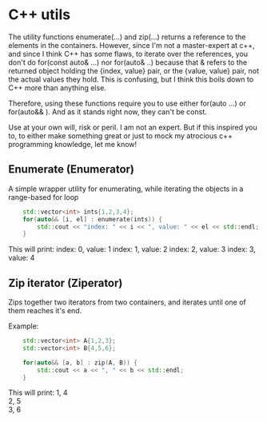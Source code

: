 # C++ utils

The utility functions enumerate(...) and zip(...) returns a reference to the elements in the containers.
However, since I'm not a master-expert at c++, and since I think C++ has some flaws, to iterate over the
references, you don't do for(const auto& ...) nor for(auto& ..) because that & refers to the returned
object holding the {index, value} pair, or the {value, value} pair, not the actual values they hold. 
This is confusing, but I think this boils down to C++ more than anything else. 

Therefore, using these functions require you to use either for(auto ...) or for(auto&& ). And as it stands
right now, they can't be const.

Use at your own will, risk or peril. I am not an expert. But if this inspired you to, to either make something great
or just to mock my atrocious c++ programming knowledge, let me know! 

## Enumerate (Enumerator)

A simple wrapper utility for enumerating, while iterating the objects in a range-based for loop

```cpp
    std::vector<int> ints{1,2,3,4};
    for(auto&& [i, el] : enumerate(ints)) {
        std::cout << "index: " << i << ", value: " << el << std::endl;
    }
```

This will print:
index: 0, value: 1
index: 1, value: 2
index: 2, value: 3
index: 3, value: 4

## Zip iterator (Ziperator)

Zips together two iterators from two containers, and iterates until one of them reaches it's end.

Example:
```cpp
    std::vector<int> A{1,2,3};
    std::vector<int> B{4,5,6};

    for(auto&& [a, b] : zip(A, B)) {
        std::cout << a << ", " << b << std::endl;
    }
```

This will print:
1, 4<br>
2, 5<br>
3, 6<br>


